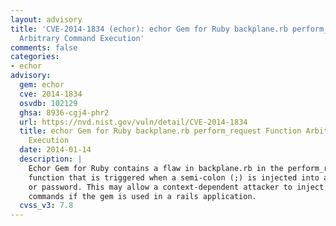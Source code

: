 ```yaml
---
layout: advisory
title: 'CVE-2014-1834 (echor): echor Gem for Ruby backplane.rb perform_request Function
  Arbitrary Command Execution'
comments: false
categories:
- echor
advisory:
  gem: echor
  cve: 2014-1834
  osvdb: 102129
  ghsa: 8936-cgj4-phr2
  url: https://nvd.nist.gov/vuln/detail/CVE-2014-1834
  title: echor Gem for Ruby backplane.rb perform_request Function Arbitrary Command
    Execution
  date: 2014-01-14
  description: |
    Echor Gem for Ruby contains a flaw in backplane.rb in the perform_request
    function that is triggered when a semi-colon (;) is injected into a username
    or password. This may allow a context-dependent attacker to inject arbitrary
    commands if the gem is used in a rails application.
  cvss_v3: 7.8
---
```


